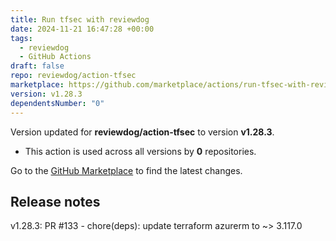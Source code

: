```yaml
---
title: Run tfsec with reviewdog
date: 2024-11-21 16:47:28 +00:00
tags:
  - reviewdog
  - GitHub Actions
draft: false
repo: reviewdog/action-tfsec
marketplace: https://github.com/marketplace/actions/run-tfsec-with-reviewdog
version: v1.28.3
dependentsNumber: "0"
---
```



Version updated for **reviewdog/action-tfsec** to version **v1.28.3**.
- This action is used across all versions by **0** repositories.

Go to the [GitHub Marketplace](https://github.com/marketplace/actions/run-tfsec-with-reviewdog) to find the latest changes.

## Release notes

v1.28.3: PR #133 - chore(deps): update terraform azurerm to ~> 3.117.0

